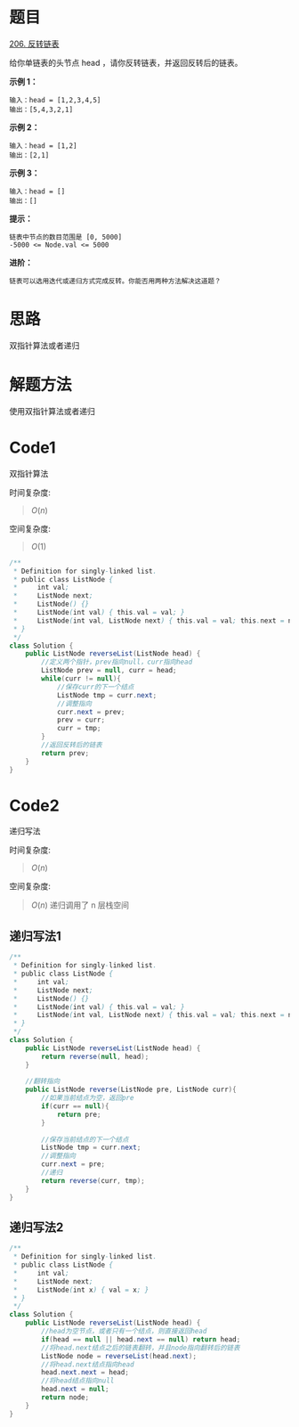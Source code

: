 # 题目
[206. 反转链表](https://leetcode.cn/problems/reverse-linked-list/description/)

给你单链表的头节点 head ，请你反转链表，并返回反转后的链表。

**示例 1：**
``` 
输入：head = [1,2,3,4,5]
输出：[5,4,3,2,1]
```
**示例 2：**
``` 
输入：head = [1,2]
输出：[2,1]
```
**示例 3：**
``` 
输入：head = []
输出：[]
```

**提示：**
``` 
链表中节点的数目范围是 [0, 5000]
-5000 <= Node.val <= 5000
```

**进阶：**
``` 
链表可以选用迭代或递归方式完成反转。你能否用两种方法解决这道题？
```
# 思路
双指针算法或者递归

# 解题方法
使用双指针算法或者递归

# Code1
双指针算法

时间复杂度:
> $O(n)$

空间复杂度:
> $O(1)$

```Java
/**
 * Definition for singly-linked list.
 * public class ListNode {
 *     int val;
 *     ListNode next;
 *     ListNode() {}
 *     ListNode(int val) { this.val = val; }
 *     ListNode(int val, ListNode next) { this.val = val; this.next = next; }
 * }
 */
class Solution {
    public ListNode reverseList(ListNode head) {
        //定义两个指针，prev指向null，curr指向head
        ListNode prev = null, curr = head;
        while(curr != null){
            //保存curr的下一个结点
            ListNode tmp = curr.next;
            //调整指向
            curr.next = prev;
            prev = curr;
            curr = tmp;
        }
        //返回反转后的链表
        return prev;
    }
}
```

# Code2
递归写法

时间复杂度:
> $O(n)$

空间复杂度:
> $O(n)$  递归调用了 n 层栈空间

## 递归写法1

```java
/**
 * Definition for singly-linked list.
 * public class ListNode {
 *     int val;
 *     ListNode next;
 *     ListNode() {}
 *     ListNode(int val) { this.val = val; }
 *     ListNode(int val, ListNode next) { this.val = val; this.next = next; }
 * }
 */
class Solution {
    public ListNode reverseList(ListNode head) {
        return reverse(null, head);
    }
    
    //翻转指向
    public ListNode reverse(ListNode pre, ListNode curr){
        //如果当前结点为空，返回pre
        if(curr == null){
            return pre;
        }
        
        //保存当前结点的下一个结点
        ListNode tmp = curr.next;
        //调整指向
        curr.next = pre;
        //递归
        return reverse(curr, tmp);
    }
}
```

## 递归写法2
```java
/**
 * Definition for singly-linked list.
 * public class ListNode {
 *     int val;
 *     ListNode next;
 *     ListNode(int x) { val = x; }
 * }
 */
class Solution {
    public ListNode reverseList(ListNode head) {
        //head为空节点，或者只有一个结点，则直接返回head
        if(head == null || head.next == null) return head;
        //将head.next结点之后的链表翻转，并且node指向翻转后的链表
        ListNode node = reverseList(head.next);
        //将head.next结点指向head
        head.next.next = head;
        //将head结点指向null
        head.next = null;
        return node;
    }
}
```
